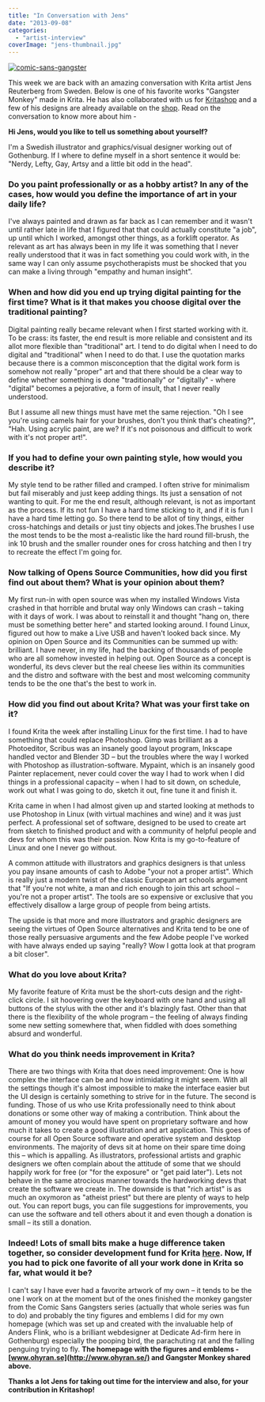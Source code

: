 ```yaml
---
title: "In Conversation with Jens"
date: "2013-09-08"
categories: 
  - "artist-interview"
coverImage: "jens-thumbnail.jpg"
---
```


[![comic-sans-gangster](/images/posts/2013/comic-sans-gangster.jpg)](/images/posts/2013/comic-sans-gangster.jpg)

This week we are back with an amazing conversation with Krita artist Jens Reuterberg from Sweden. Below is one of his favorite works "Gangster Monkey" made in Krita. He has also collaborated with us for [Kritashop](http://www.zazzle.com/kritashop?GroupProducts=False&pg=1&sd=desc&st=date_created) and a few of his designs are already available on the [shop](http://www.zazzle.com/kritashop?GroupProducts=False&pg=1&sd=desc&st=date_created). Read on the conversation to know more about him -

**Hi Jens, would you like to tell us something about yourself?**

I'm a Swedish illustrator and graphics/visual designer working out of Gothenburg. If I where to define myself in a short sentence it would be: "Nerdy, Lefty, Gay, Artsy and a little bit odd in the head".

### **Do you paint professionally or as a hobby artist? In any of the cases, how would you define the importance of art in your daily life?**

I've always painted and drawn as far back as I can remember and it wasn't until rather late in life that I figured that that could actually constitute "a job", up until which I worked, amongst other things, as a forklift operator. As relevant as art has always been in my life it was something that I never really understood that it was in fact something you could work with, in the same way I can only assume psychotherapists must be shocked that you can make a living through "empathy and human insight".

### **When and how did you end up trying digital painting for the first time? What is it that makes you choose digital over the traditional painting?**

Digital painting really became relevant when I first started working with it. To be crass: its faster, the end result is more reliable and consistent and its allot more flexible than "traditional" art. I tend to do digital when I need to do digital and "traditional" when I need to do that. I use the quotation marks because there is a common misconception that the digital work form is somehow not really "proper" art and that there should be a clear way to define whether something is done "traditionally" or "digitally" - where "digital" becomes a pejorative, a form of insult, that I never really understood.

But I assume all new things must have met the same rejection. "Oh I see you're using camels hair for your brushes, don't you think that's cheating?", "Hah. Using acrylic paint, are we? If it's not poisonous and difficult to work with it's not proper art!".

### **If you had to define your own painting style, how would you describe it?**

My style tend to be rather filled and cramped. I often strive for minimalism but fail miserably and just keep adding things. Its just a sensation of not wanting to quit. For me the end result, although relevant, is not as important as the process. If its not fun I have a hard time sticking to it, and if it is fun I have a hard time letting go. So there tend to be allot of tiny things, either cross-hatchings and details or just tiny objects and jokes.The brushes I use the most tends to be the most a-realistic like the hard round fill-brush, the ink 10 brush and the smaller rounder ones for cross hatching and then I try to recreate the effect I'm going for.

### **Now talking of Opens Source Communities, how did you first find out about them? What is your opinion about them?**

My first run-in with open source was when my installed Windows Vista crashed in that horrible and brutal way only Windows can crash – taking with it days of work. I was about to reinstall it and thought "hang on, there must be something better here" and started looking around. I found Linux, figured out how to make a Live USB and haven't looked back since. My opinion on Open Source and its Communities can be summed up with: brilliant. I have never, in my life, had the backing of thousands of people who are all somehow invested in helping out. Open Source as a concept is wonderful, its devs clever but the real cheese lies within its communities and the distro and software with the best and most welcoming community tends to be the one that's the best to work in.

### **How did you find out about Krita? What was your first take on it?**

I found Krita the week after installing Linux for the first time. I had to have something that could replace Photoshop. Gimp was brilliant as a Photoeditor, Scribus was an insanely good layout program, Inkscape handled vector and Blender 3D – but the troubles where the way I worked with Photoshop as illustration-software. Mypaint, which is an insanely good Painter replacement, never could cover the way I had to work when I did things in a professional capacity – when I had to sit down, on schedule, work out what I was going to do, sketch it out, fine tune it and finish it.

Krita came in when I had almost given up and started looking at methods to use Photoshop in Linux (with virtual machines and wine) and it was just perfect. A professional set of software, designed to be used to create art from sketch to finished product and with a community of helpful people and devs for whom this was their passion. Now Krita is my go-to-feature of Linux and one I never go without.

A common attitude with illustrators and graphics designers is that unless you pay insane amounts of cash to Adobe "your not a proper artist". Which is really just a modern twist of the classic European art schools argument that "If you're not white, a man and rich enough to join this art school – you're not a proper artist". The tools are so expensive or exclusive that you effectively disallow a large group of people from being artists.

The upside is that more and more illustrators and graphic designers are seeing the virtues of Open Source alternatives and Krita tend to be one of those really persuasive arguments and the few Adobe people I've worked with have always ended up saying "really? Wow I gotta look at that program a bit closer".

### **What do you love about Krita?**

My favorite feature of Krita must be the short-cuts design and the right-click circle. I sit hoovering over the keyboard with one hand and using all buttons of the stylus with the other and it's blazingly fast. Other than that there is the flexibility of the whole program – the feeling of always finding some new setting somewhere that, when fiddled with does something absurd and wonderful.

### **What do you think needs improvement in Krita?**

There are two things with Krita that does need improvement: One is how complex the interface can be and how intimidating it might seem. With all the settings though it's almost impossible to make the interface easier but the UI design is certainly something to strive for in the future. The second is funding. Those of us who use Krita professionally need to think about donations or some other way of making a contribution. Think about the amount of money you would have spent on proprietary software and how much it takes to create a good illustration and art application. This goes of course for all Open Source software and operative system and desktop environments. The majority of devs sit at home on their spare time doing this – which is appalling. As illustrators, professional artists and graphic designers we often complain about the attitude of some that we should happily work for free (or "for the exposure" or "get paid later"). Lets not behave in the same atrocious manner towards the hardworking devs that create the software we create in. The downside is that "rich artist" is as much an oxymoron as "atheist priest" but there are plenty of ways to help out. You can report bugs, you can file suggestions for improvements, you can use the software and tell others about it and even though a donation is small – its still a donation.

### **Indeed! Lots of small bits make a huge difference taken together, so consider development fund for Krita [here](http://krita.org/support-krita#general). Now, If you had to pick one favorite of all your work done in Krita so far, what would it be?**

I can't say I have ever had a favorite artwork of my own – it tends to be the one I work on at the moment but of the ones finished the monkey gangster from the Comic Sans Gangsters series (actually that whole series was fun to do) and probably the tiny figures and emblems I did for my own homepage (which was set up and created with the invaluable help of Anders Flink, who is a brilliant webdesigner at Dedicate Ad-firm here in Gothenburg) especially the pooping bird, the parachuting rat and the falling penguing trying to fly. **The homepage with the figures and emblems - [www.ohyran.se](http://www.ohyran.se/) and Gangster Monkey shared above.**

**Thanks a lot Jens for taking out time for the interview and also, for your contribution in Kritashop!**
